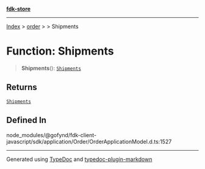 [**fdk-store**](../../../README.md)
***

[Index](../../../API.md) > [order](../../README.md) > [<internal>](../README.md) > Shipments

# Function: Shipments

> **Shipments**(): [`Shipments`](../type-aliases/type-alias.Shipments.md)

## Returns

[`Shipments`](../type-aliases/type-alias.Shipments.md)

## Defined In

node\_modules/@gofynd/fdk-client-javascript/sdk/application/Order/OrderApplicationModel.d.ts:1527

***
Generated using [TypeDoc](https://typedoc.org/) and [typedoc-plugin-markdown](https://www.npmjs.com/package/typedoc-plugin-markdown)

